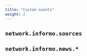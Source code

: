 ```yaml
---
title: "Custom events"
weight: 2
---
```



## `network.informo.sources`

## `network.informo.news.*`
